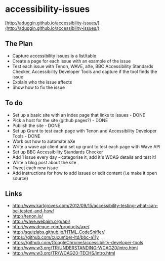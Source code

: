 # accessibility-issues

[http://aduggin.github.io/accessibility-issues/](http://aduggin.github.io/accessibility-issues/)

## The Plan
* Capture accessibility issues is a list/table
* Create a page for each issue with an example of the issue
* Test each issue with Tenon, WAVE, aXe, BBC Accessibility Standards Checker, Accessibility Developer Tools and capture if the tool finds the issue
* Explain who the issue affects
* Show how to fix the issue

## To do
* Set up a basic site with an index page that links to issues - DONE
* Pick a host for the site (github pages?) - DONE
* Publish the site - DONE
* Set up Grunt to test each page with Tenon and Accessibility Developer Tools - DONE
* Work out how to automate aXe
* Write a wave api client and set up grunt to test each page with Wave API
* Set up BBC Accessibility Standards Checker
* Add 1 issue every day - categorise it, add it's WCAG details and test it!
* Write a blog post about the site
* Tweet each new issue
* Add instructions for how to add issues or edit content (i.e make it open source)

## Links
* http://www.karlgroves.com/2012/09/15/accessibility-testing-what-can-be-tested-and-how/
* http://tenon.io/
* http://wave.webaim.org/api/
* http://www.deque.com/products/axe/
* http://squizlabs.github.io/HTML_CodeSniffer/
* https://github.com/cucumber-ltd/bbc-a11y
* https://github.com/GoogleChrome/accessibility-developer-tools
* http://www.w3.org/TR/UNDERSTANDING-WCAG20/intro.html
* http://www.w3.org/TR/WCAG20-TECHS/intro.html

